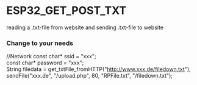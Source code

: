 # ESP32_GET_POST_TXT
reading a .txt-file from website and sending .txt-file to website <br>
### Change to your needs
//Network
const char* ssid = "xxx"; <br>
const char* password = "xxx"; <br>
String filedata = get_txtFile_fromHTTP("http://www.xxx.de/filedown.txt"); <br>
sendFile("xxx.de", "/upload.php", 80, "RPFile.txt", "/filedown.txt"); <br>
